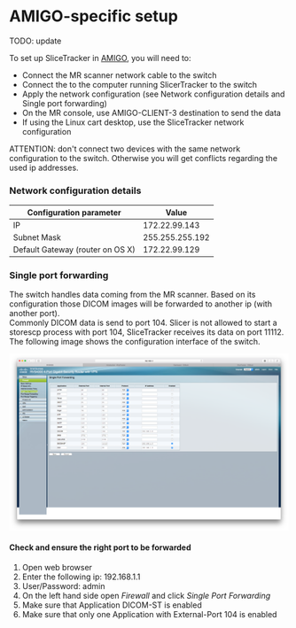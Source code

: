 # AMIGO-specific setup

TODO: update

To set up SliceTracker in [AMIGO](http://www.brighamandwomens.org/research/amigo/default.aspx), you will need to:
* Connect the MR scanner network cable to the switch
* Connect the to the computer running SlicerTracker to the switch
* Apply the network configuration (see Network configuration details and Single port forwarding)
* On the MR console, use AMIGO-CLIENT-3 destination to send the data
* If using the Linux cart desktop, use the SliceTracker network configuration

ATTENTION: don't connect two devices with the same network configuration to the switch. Otherwise you will get conflicts regarding the used ip addresses. 

### Network configuration details

| Configuration parameter | Value |
| -- | -- |
| IP | 172.22.99.143 |
| Subnet Mask | 255.255.255.192 |
| Default Gateway (router on OS X)| 172.22.99.129

### Single port forwarding
The switch handles data coming from the MR scanner. Based on its configuration those DICOM images will be forwarded to another ip (with another port).  
Commonly DICOM data is send to port 104. Slicer is not allowed to start a storescp process with port 104, SliceTracker receives its data on port 11112. The following image shows the configuration interface of the switch.

![](../images/port_forwarding.png)

#### Check and ensure the right port to be forwarded

1. Open web browser
2. Enter the following ip: 192.168.1.1
3. User/Password: admin
4. On the left hand side open *Firewall* and click *Single Port Forwarding*
5. Make sure that Application DICOM-ST is enabled
6. Make sure that only one Application with External-Port 104 is enabled

